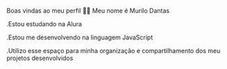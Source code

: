 Boas vindas ao meu perfil 💙💙
Meu nome é Murilo Dantas

.Estou estudando na Alura

.Estou me desenvolvendo na linguagem JavaScript

.Utilizo esse espaço para minha organização e compartilhamento dos meu projetos desenvolvidos
